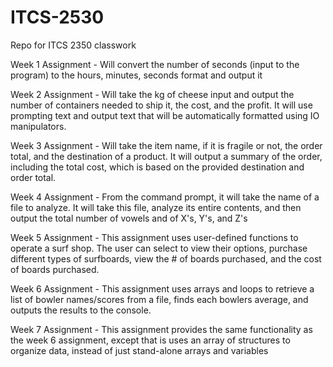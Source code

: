 # ITCS-2530
Repo for ITCS 2350 classwork

Week 1 Assignment - Will convert the number of seconds (input to the program) to the hours, minutes, seconds format and output it



Week 2 Assignment - Will take the kg of cheese input and output the number of containers needed to ship it, the cost, and the profit.
                    It will use prompting text and output text that will be automatically formatted using IO manipulators.
    
    
Week 3 Assignment - Will take the item name, if it is fragile or not, the order total, and the destination of a product. It will output a summary of the order, including the total cost, which is based on the provided destination and order total. 



Week 4 Assignment - From the command prompt, it will take the name of a file to analyze. It will take this file, analyze its entire contents, and then output the total number of vowels and of X's, Y's, and Z's 


Week 5 Assignment - This assignment uses user-defined functions to operate a surf shop. The user can select to view their options, purchase different types of surfboards, view the # of boards purchased, and the cost of boards purchased.


Week 6 Assignment - This assignment uses arrays and loops to retrieve a list of bowler names/scores from a file, finds each bowlers average, and outputs the results to the console.


Week 7 Assignment - This assignment provides the same functionality as the week 6 assignment, except that is uses an array of structures to organize data, instead of just stand-alone arrays and variables
